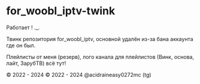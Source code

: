 # for_woobl_iptv-twink
Работает ! ._.

Твинк репозитория for_woobl_iptv, основной удалён из-за бана аккаунта где он был.

Плейлисты от меня (резерв), лого канала для плейлистов (Винк, основа, лайт, ЗарубТВ) всё тут!

© 2022 - 2024
© 2022 - 2024 @acidraineasy0272mc (tg)